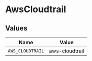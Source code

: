 # AwsCloudtrail


## Values

| Name             | Value            |
| ---------------- | ---------------- |
| `AWS_CLOUDTRAIL` | aws-cloudtrail   |